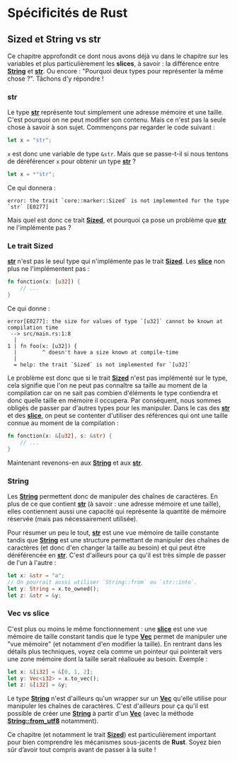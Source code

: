 # Spécificités de Rust

## Sized et String vs str

Ce chapitre approfondit ce dont nous avons déjà vu dans le chapitre sur les variables et plus particulièrement les __slices__, à savoir : la différence entre [__String__] et [__str__]. Ou encore : "Pourquoi deux types pour représenter la même chose ?". Tâchons d'y répondre !

### str

Le type [__str__] représente tout simplement une adresse mémoire et une taille. C'est pourquoi on ne peut modifier son contenu. Mais ce n'est pas la seule chose à savoir à son sujet. Commençons par regarder le code suivant :

```Rust
let x = "str";
```

`x` est donc une variable de type `&str`. Mais que se passe-t-il si nous tentons de déréférencer `x` pour obtenir un type [__str__] ?

```Rust
let x = *"str";
```

Ce qui donnera :

```Shell
error: the trait `core::marker::Sized` is not implemented for the type `str` [E0277]
```

Mais quel est donc ce trait [__Sized__], et pourquoi ça pose un problème que [__str__] ne l'implémente pas ?

### Le trait Sized

[__str__] n'est pas le seul type qui n'implémente pas le trait [__Sized__]. Les [__slice__] non plus ne l'implémentent pas :

```Rust
fn fonction(x: [u32]) {
    // ...
}
```

Ce qui donne :

```Shell
error[E0277]: the size for values of type `[u32]` cannot be known at compilation time
 --> src/main.rs:1:8
  |
1 | fn foo(x: [u32]) {
  |        ^ doesn't have a size known at compile-time
  |
  = help: the trait `Sized` is not implemented for `[u32]`
```

Le problème est donc que si le trait [__Sized__] n'est pas implémenté sur le type, cela signifie que l'on ne peut pas connaître sa taille au moment de la compilation car on ne sait pas combien d'éléments le type contiendra et donc quelle taille en mémoire il occupera. Par conséquent, nous sommes obligés de passer par d'autres types pour les manipuler. Dans le cas des [__str__] et des [__slice__], on peut se contenter d'utiliser des références qui ont une taille connue au moment de la compilation :

```Rust
fn fonction(x: &[u32], s: &str) {
    // ...
}
```

Maintenant revenons-en aux [__String__] et aux [__str__].

### String

Les [__String__] permettent donc de manipuler des chaînes de caractères. En plus de ce que contient [__str__][__str__] (à savoir : une adresse mémoire et une taille), elles contiennent aussi une capacité qui représente la quantité de mémoire réservée (mais pas nécessairement utilisée).

Pour résumer un peu le tout, [__str__] est une vue mémoire de taille constante tandis que [__String__] est une structure permettant de manipuler des chaînes de caractères (et donc d'en changer la taille au besoin) et qui peut être déréférencée en [__str__]. C'est d'ailleurs pour ça qu'il est très simple de passer de l'un à l'autre :

```Rust
let x: &str = "a";
// On pourrait aussi utiliser `String::from` ou `str::into`.
let y: String = x.to_owned();
let z: &str = &y;
```

### Vec vs slice

C'est plus ou moins le même fonctionnement : une [__slice__] est une vue mémoire de taille constant tandis que le type [__Vec__] permet de manipuler une "vue mémoire" (et notamment d'en modifier la taille). En rentrant dans les détails plus techniques, voyez cela comme un pointeur qui pointerait vers une zone mémoire dont la taille serait réallouée au besoin. Exemple :

```Rust
let x: &[i32] = &[0, 1, 2];
let y: Vec<i32> = x.to_vec();
let z: &[i32] = &y;
```

Le type [__String__] n'est d'ailleurs qu'un wrapper sur un [__Vec<u8>__][__Vec__] qu'elle utilise pour manipuler les chaînes de caractères. C'est d'ailleurs pour ça qu'il est possible de créer une [__String__] à partir d'un [__Vec<u8>__][__Vec__] (avec la méthode [__String::from_utf8__] notamment).

Ce chapitre (et notamment le trait [__Sized__]) est particulièrement important pour bien comprendre les mécanismes sous-jacents de __Rust__. Soyez bien sûr d’avoir tout compris avant de passer à la suite !

[__String__]: https://doc.rust-lang.org/stable/std/string/struct.String.html
[__str__]: https://doc.rust-lang.org/stable/std/primitive.str.html
[__slice__]: https://doc.rust-lang.org/std/primitive.slice.html
[__Sized__]: https://doc.rust-lang.org/std/marker/trait.Sized.html
[__Vec__]: https://doc.rust-lang.org/std/vec/struct.Vec.html
[__String::from_utf8__]: https://doc.rust-lang.org/std/string/struct.String.html#method.from_utf8
